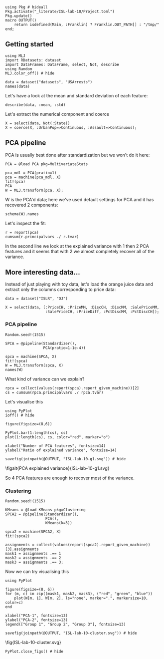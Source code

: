 <!--This file was generated, do not modify it.-->
```julia:ex1
using Pkg # hideall
Pkg.activate("_literate/ISL-lab-10/Project.toml")
Pkg.update()
macro OUTPUT()
    return isdefined(Main, :Franklin) ? Franklin.OUT_PATH[] : "/tmp/"
end;
```

## Getting started

```julia:ex2
using MLJ
import RDatasets: dataset
import DataFrames: DataFrame, select, Not, describe
using Random
MLJ.color_off() # hide

data = dataset("datasets", "USArrests")
names(data)
```

Let's have a look at the mean and standard deviation of each feature:

```julia:ex3
describe(data, :mean, :std)
```

Let's extract the numerical component and coerce

```julia:ex4
X = select(data, Not(:State))
X = coerce(X, :UrbanPop=>Continuous, :Assault=>Continuous);
```

## PCA pipeline

PCA is usually best done after standardization but we won't do it here:

```julia:ex5
PCA = @load PCA pkg=MultivariateStats

pca_mdl = PCA(pratio=1)
pca = machine(pca_mdl, X)
fit!(pca)
PCA
W = MLJ.transform(pca, X);
```

W is the PCA'd data; here we've used default settings for PCA and it has recovered 2 components:

```julia:ex6
schema(W).names
```

Let's inspect the fit:

```julia:ex7
r = report(pca)
cumsum(r.principalvars ./ r.tvar)
```

In the second line we look at the explained variance with 1 then 2 PCA features and it seems that with 2 we almost completely recover all of the variance.

## More interesting data...

Instead of just playing with toy data, let's load the orange juice data and extract only the columns corresponding to price data:

```julia:ex8
data = dataset("ISLR", "OJ")

X = select(data, [:PriceCH, :PriceMM, :DiscCH, :DiscMM, :SalePriceMM,
                  :SalePriceCH, :PriceDiff, :PctDiscMM, :PctDiscCH]);
```

### PCA pipeline

```julia:ex9
Random.seed!(1515)

SPCA = @pipeline(Standardizer(),
                 PCA(pratio=1-1e-4))

spca = machine(SPCA, X)
fit!(spca)
W = MLJ.transform(spca, X)
names(W)
```

What kind of variance can we explain?

```julia:ex10
rpca = collect(values(report(spca).report_given_machine))[2]
cs = cumsum(rpca.principalvars ./ rpca.tvar)
```

Let's visualise this

```julia:ex11
using PyPlot
ioff() # hide

figure(figsize=(8,6))

PyPlot.bar(1:length(cs), cs)
plot(1:length(cs), cs, color="red", marker="o")

xlabel("Number of PCA features", fontsize=14)
ylabel("Ratio of explained variance", fontsize=14)

savefig(joinpath(@OUTPUT, "ISL-lab-10-g1.svg")) # hide
```

\figalt{PCA explained variance}{ISL-lab-10-g1.svg}

So 4 PCA features are enough to recover most of the variance.

### Clustering

```julia:ex12
Random.seed!(1515)

KMeans = @load KMeans pkg=Clustering
SPCA2 = @pipeline(Standardizer(),
                  PCA(),
                  KMeans(k=3))

spca2 = machine(SPCA2, X)
fit!(spca2)

assignments = collect(values(report(spca2).report_given_machine))[3].assignments
mask1 = assignments .== 1
mask2 = assignments .== 2
mask3 = assignments .== 3;
```

Now we can  try visualising this

```julia:ex13
using PyPlot

figure(figsize=(8, 6))
for (m, c) in zip((mask1, mask2, mask3), ("red", "green", "blue"))
    plot(W[m, 1], W[m, 2], ls="none", marker=".", markersize=10, color=c)
end

xlabel("PCA-1", fontsize=13)
ylabel("PCA-2", fontsize=13)
legend(["Group 1", "Group 2", "Group 3"], fontsize=13)

savefig(joinpath(@OUTPUT, "ISL-lab-10-cluster.svg")) # hide
```

\fig{ISL-lab-10-cluster.svg}

```julia:ex14
PyPlot.close_figs() # hide
```

